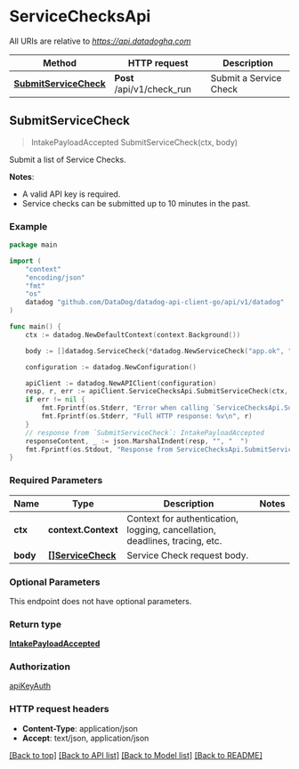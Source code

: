# ServiceChecksApi

All URIs are relative to *https://api.datadoghq.com*

| Method                                                           | HTTP request               | Description            |
| ---------------------------------------------------------------- | -------------------------- | ---------------------- |
| [**SubmitServiceCheck**](ServiceChecksApi.md#SubmitServiceCheck) | **Post** /api/v1/check_run | Submit a Service Check |

## SubmitServiceCheck

> IntakePayloadAccepted SubmitServiceCheck(ctx, body)

Submit a list of Service Checks.

**Notes**:

- A valid API key is required.
- Service checks can be submitted up to 10 minutes in the past.

### Example

```go
package main

import (
    "context"
    "encoding/json"
    "fmt"
    "os"
    datadog "github.com/DataDog/datadog-api-client-go/api/v1/datadog"
)

func main() {
    ctx := datadog.NewDefaultContext(context.Background())

    body := []datadog.ServiceCheck{*datadog.NewServiceCheck("app.ok", "app.host1", datadog.ServiceCheckStatus(0), []string{"Tags_example"})} // []ServiceCheck | Service Check request body.

    configuration := datadog.NewConfiguration()

    apiClient := datadog.NewAPIClient(configuration)
    resp, r, err := apiClient.ServiceChecksApi.SubmitServiceCheck(ctx, body)
    if err != nil {
        fmt.Fprintf(os.Stderr, "Error when calling `ServiceChecksApi.SubmitServiceCheck`: %v\n", err)
        fmt.Fprintf(os.Stderr, "Full HTTP response: %v\n", r)
    }
    // response from `SubmitServiceCheck`: IntakePayloadAccepted
    responseContent, _ := json.MarshalIndent(resp, "", "  ")
    fmt.Fprintf(os.Stdout, "Response from ServiceChecksApi.SubmitServiceCheck:\n%s\n", responseContent)
}
```

### Required Parameters

| Name     | Type                                  | Description                                                                 | Notes |
| -------- | ------------------------------------- | --------------------------------------------------------------------------- | ----- |
| **ctx**  | **context.Context**                   | Context for authentication, logging, cancellation, deadlines, tracing, etc. |
| **body** | [**[]ServiceCheck**](ServiceCheck.md) | Service Check request body.                                                 |

### Optional Parameters

This endpoint does not have optional parameters.

### Return type

[**IntakePayloadAccepted**](IntakePayloadAccepted.md)

### Authorization

[apiKeyAuth](../README.md#apiKeyAuth)

### HTTP request headers

- **Content-Type**: application/json
- **Accept**: text/json, application/json

[[Back to top]](#) [[Back to API list]](../README.md#documentation-for-api-endpoints)
[[Back to Model list]](../README.md#documentation-for-models)
[[Back to README]](../README.md)

